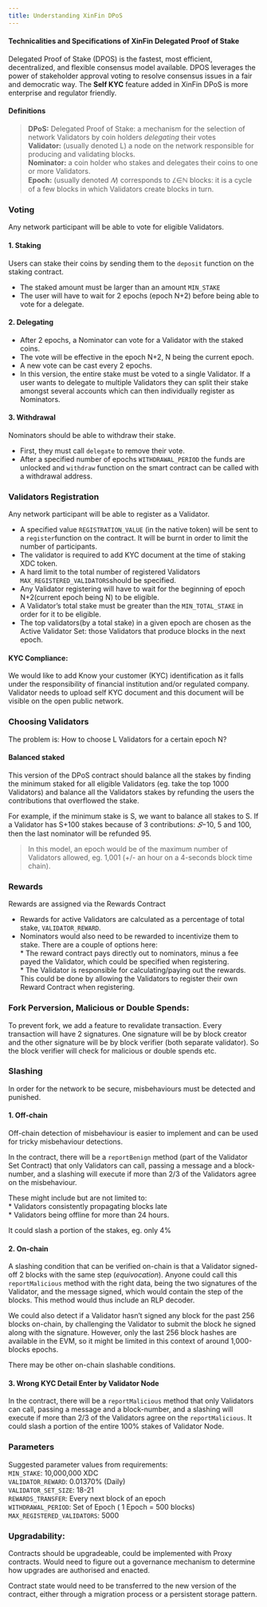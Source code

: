 ```yaml
---
title: Understanding XinFin DPoS
---
```


#### Technicalities and Specifications of XinFin Delegated Proof of Stake

Delegated Proof of Stake (DPOS) is the fastest, most efficient, decentralized,
and flexible consensus model available. DPOS leverages the power of stakeholder
approval voting to resolve consensus issues in a fair and democratic way. The
**Self KYC** feature added in XinFin DPoS is more enterprise and regulator
friendly.

#### Definitions

> **DPoS:** Delegated Proof of Stake: a mechanism for the selection of network
> Validators by coin holders *delegating* their votes<br> 
**Validator:** (usually denoted L) a node on the network responsible for producing and validating
blocks.<br> **Nominator:** a coin holder who stakes and delegates their coins to
one or more Validators.<br>
**Epoch:** (usually denoted *𝑁*) corresponds to
*𝐿*∈ℕ blocks: it is a cycle of a few blocks in which Validators create blocks
in turn.

### Voting

Any network participant will be able to vote for eligible Validators.

#### 1. Staking

Users can stake their coins by sending them to the `deposit` function on the
staking contract.

* The staked amount must be larger than an amount `MIN_STAKE`
* The user will have to wait for 2 epochs (epoch N+2) before being able to vote
for a delegate.

#### 2. Delegating

* After 2 epochs, a Nominator can vote for a Validator with the staked coins.
* The vote will be effective in the epoch N+2, N being the current epoch.
* A new vote can be cast every 2 epochs.
* In this version, the entire stake must be voted to a single Validator. If a user
wants to delegate to multiple Validators they can split their stake amongst
several accounts which can then individually register as Nominators.

#### 3. Withdrawal

Nominators should be able to withdraw their stake.

* First, they must call `delegate` to remove their vote.
* After a specified number of epochs `WITHDRAWAL_PERIOD` the funds are unlocked
and `withdraw` function on the smart contract can be called with a withdrawal
address.

### Validators Registration

Any network participant will be able to register as a Validator.

* A specified value `REGISTRATION_VALUE` (in the native token) will be sent to a
`register`function on the contract. It will be burnt in order to limit the
number of participants.
* The validator is required to add KYC document at the time of staking XDC token.
* A hard limit to the total number of registered Validators
`MAX_REGISTERED_VALIDATORS`should be specified.
* Any Validator registering will have to wait for the beginning of epoch
N+2(current epoch being N) to be eligible.
* A Validator’s total stake must be greater than the `MIN_TOTAL_STAKE` in order
for it to be eligible.
* The top validators(by a total stake) in a given epoch are chosen as the Active
Validator Set: those Validators that produce blocks in the next epoch.

#### KYC Compliance:

We would like to add Know your customer (KYC) identification as it falls under
the responsibility of financial institution and/or regulated company. Validator
needs to upload self KYC document and this document will be visible on the open
public network.

### Choosing Validators

The problem is: How to choose L Validators for a certain epoch N?

#### Balanced staked

This version of the DPoS contract should balance all the stakes by finding the
minimum staked for all eligible Validators (eg. take the top 1000 Validators)
and balance all the Validators stakes by refunding the users the contributions
that overflowed the stake.

For example, if the minimum stake is S, we want to balance all stakes to S. If a
Validator has S+100 stakes because of 3 contributions: *𝑆*−10, 5 and 100, then
the last nominator will be refunded 95.

> In this model, an epoch would be of the maximum number of Validators allowed,
> eg. 1,001 (+/- an hour on a 4-seconds block time chain).

### Rewards

Rewards are assigned via the Rewards Contract

* Rewards for active Validators are calculated as a percentage of total stake,
`VALIDATOR_REWARD`.
* Nominators would also need to be rewarded to incentivize them to stake. There
are a couple of options here:<br>  * The reward contract pays directly out to
nominators, minus a fee payed the Validator, which could be specified when
registering.<br>  * The Validator is responsible for calculating/paying out the
rewards. This could be done by allowing the Validators to register their own
Reward Contract when registering.

### Fork Perversion, Malicious or Double Spends:

To prevent fork, we add a feature to revalidate transaction. Every transaction
will have 2 signatures. One signature will be by block creator and the other
signature will be by block verifier (both separate validator). So the block
verifier will check for malicious or double spends etc.

### Slashing

In order for the network to be secure, misbehaviours must be detected and
punished.

#### 1. Off-chain

Off-chain detection of misbehaviour is easier to implement and can be used for
tricky misbehaviour detections.

In the contract, there will be a `reportBenign` method (part of the Validator
Set Contract) that only Validators can call, passing a message and a
block-number, and a slashing will execute if more than 2/3 of the Validators
agree on the misbehaviour.

These might include but are not limited to:<br>  * Validators consistently
propagating blocks late<br>  * Validators being offline for more than 24 hours.

It could slash a portion of the stakes, eg. only 4%

#### 2. On-chain

A slashing condition that can be verified on-chain is that a Validator
signed-off 2 blocks with the same step (*equivocation*). Anyone could call this
`reportMalicious` method with the right data, being the two signatures of the
Validator, and the message signed, which would contain the step of the blocks.
This method would thus include an RLP decoder.

We could also detect if a Validator hasn’t signed any block for the past 256
blocks on-chain, by challenging the Validator to submit the block he signed
along with the signature. However, only the last 256 block hashes are available
in the EVM, so it might be limited in this context of around 1,000-blocks
epochs.

There may be other on-chain slashable conditions.

#### 3. Wrong KYC Detail Enter by Validator Node

In the contract, there will be a `reportMalicious` method that only Validators
can call, passing a message and a block-number, and a slashing will execute if
more than 2/3 of the Validators agree on the `reportMalicious`. It could slash a
portion of the entire 100% stakes of Validator Node.

### Parameters

Suggested parameter values from requirements:<br> `MIN_STAKE`: 10,000,000 XDC<br>
`VALIDATOR_REWARD`: 0.01370% (Daily) <br> `VALIDATOR_SET_SIZE`: 18-21 <br>
`REWARDS_TRANSFER`: Every next block of an epoch<br> `WITHDRAWAL_PERIOD`: Set of
Epoch ( 1 Epoch = 500 blocks)<br> `MAX_REGISTERED_VALIDATORS`: 5000

### Upgradability:

Contracts should be upgradeable, could be implemented with Proxy contracts.
Would need to figure out a governance mechanism to determine how upgrades are
authorised and enacted.

Contract state would need to be transferred to the new version of the contract,
either through a migration process or a persistent storage pattern.
